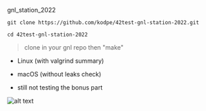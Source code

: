 gnl_station_2022

```
git clone https://github.com/kodpe/42test-gnl-station-2022.git
```
```
cd 42test-gnl-station-2022
```

> clone in your gnl repo then "make"

- Linux (with valgrind summary)
- macOS (without leaks check)

- still not testing the bonus part

![alt text](https://i.imgur.com/JLAlL16.png)


